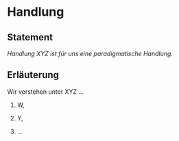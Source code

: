 # Handlung

## Statement

*Handlung XYZ ist für uns eine paradigmatische Handlung.*

## Erläuterung

Wir verstehen unter XYZ ...

1. W,

2. Y,

3. …
